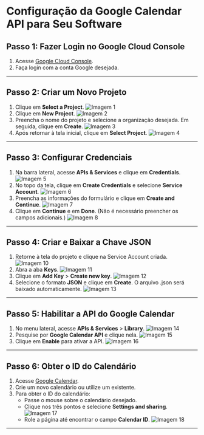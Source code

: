 # Configuração da Google Calendar API para Seu Software

## Passo 1: Fazer Login no Google Cloud Console
1. Acesse [Google Cloud Console](https://console.cloud.google.com/).
2. Faça login com a conta Google desejada.

---

## Passo 2: Criar um Novo Projeto
1. Clique em **Select a Project**.
   ![Imagem 1](https://github.com/user-attachments/assets/9ea673e2-9dd2-4cd7-9f4b-285f9c41de75)
2. Clique em **New Project**.
   ![Imagem 2](https://github.com/user-attachments/assets/035e96d8-7d82-4bba-978d-6f11bb6d57d7)
3. Preencha o nome do projeto e selecione a organização desejada. Em seguida, clique em **Create**.
   ![Imagem 3](https://github.com/user-attachments/assets/ae51d73e-761e-45e1-8292-a3760f1c86e9)
4. Após retornar à tela inicial, clique em **Select Project**.
   ![Imagem 4](https://github.com/user-attachments/assets/7d5ba62a-4c16-4375-9c2a-b635ea1f2bf9)

---

## Passo 3: Configurar Credenciais
1. Na barra lateral, acesse **APIs & Services** e clique em **Credentials**.
   ![Imagem 5](https://github.com/user-attachments/assets/c653f478-63fc-4ba2-adcd-5ee40af20d50)
2. No topo da tela, clique em **Create Credentials** e selecione **Service Account**.
   ![Imagem 6](https://github.com/user-attachments/assets/c1220a45-7a01-48b3-a125-cd0f21139f17)
3. Preencha as informações do formulário e clique em **Create and Continue**.
   ![Imagem 7](https://github.com/user-attachments/assets/741425b3-fb6b-47f7-9e44-ff2e321338b1)
4. Clique em **Continue** e em **Done**. (Não é necessário preencher os campos adicionais.)
   ![Imagem 8](https://github.com/user-attachments/assets/b3e4b27d-57e7-4365-9d79-f20f45c0bdb1)

---

## Passo 4: Criar e Baixar a Chave JSON
1. Retorne à tela do projeto e clique na Service Account criada.
   ![Imagem 10](https://github.com/user-attachments/assets/d892cf52-c366-4771-bc9a-9d03a8f09037)
2. Abra a aba **Keys**.
   ![Imagem 11](https://github.com/user-attachments/assets/47ba99fb-4d03-425f-a25a-7ee0360ad91f)
3. Clique em **Add Key** > **Create new key**.
   ![Imagem 12](https://github.com/user-attachments/assets/104589f9-e3e1-4912-a84d-27f11885a9bf)
4. Selecione o formato **JSON** e clique em **Create**. O arquivo .json será baixado automaticamente.
   ![Imagem 13](https://github.com/user-attachments/assets/3a692d49-3226-4ed2-b5f7-e5194368a5a0)

---

## Passo 5: Habilitar a API do Google Calendar
1. No menu lateral, acesse **APIs & Services** > **Library**.
   ![Imagem 14](https://github.com/user-attachments/assets/6e2fba7a-e940-4d4f-8831-943d7dc949e6)
2. Pesquise por **Google Calendar API** e clique nela.
   ![Imagem 15](https://github.com/user-attachments/assets/a18aa613-2f71-41ed-bd9e-7e54132c0521)
3. Clique em **Enable** para ativar a API.
   ![Imagem 16](https://github.com/user-attachments/assets/bf4b3f40-8b60-4734-8511-a673fe1b9c67)

---

## Passo 6: Obter o ID do Calendário
1. Acesse [Google Calendar](https://calendar.google.com/).
2. Crie um novo calendário ou utilize um existente.
3. Para obter o ID do calendário:
   - Passe o mouse sobre o calendário desejado.
   - Clique nos três pontos e selecione **Settings and sharing**.
     ![Imagem 17](https://github.com/user-attachments/assets/6485cf8d-003f-484a-af46-75acb37f46d8)
   - Role a página até encontrar o campo **Calendar ID**.
     ![Imagem 18](https://github.com/user-attachments/assets/45eb8af8-73f7-442f-9303-d5e8fae55f08)

---
